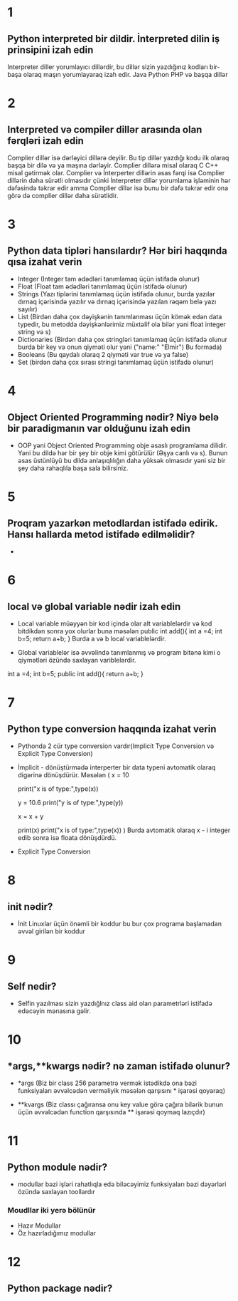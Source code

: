 # 1

## Python interpreted bir dildir. İnterpreted dilin iş prinsipini izah edin

Interpreter diller yorumlayıcı dillərdir, bu dillər sizin yazdığınız kodları bir-başa olaraq maşın yorumlayaraq izah edir.  Java Python PHP və başqa dillər

# 2

## Interpreted və compiler dillər arasında olan fərqləri izah edin

Complier dillər isə dərləyici dillərə deyilir. Bu tip dillər yazdığı kodu ilk olaraq başqa bir dilə və ya maşına dərləyir. Complier dillərə misal olaraq C C++ misal gətirmək olar. Complier və İnterperter dillərin əsas fərqi isə Complier dillərin daha sürətli olmasıdır çünki İnterpreter dillər yorumlama işləminin hər dəfəsində təkrar edir amma Complier dillər isə bunu bir dəfə təkrar edir ona görə də complier dillər daha sürətlidir.

# 3

## Python data tipləri hansılardır? Hər biri haqqında qısa izahat verin

- Integer (Integer tam ədədləri tanımlamaq üçün istifadə olunur)
- Float (Float tam ədədləri tanımlamaq üçün istifadə olunur)
- Strings (Yazı tiplərini tanımlamaq üçün istifadə olunur, burda yazılar dırnaq içərisində yazılır və dırnaq içərisində yazılan rəqəm belə yazı sayılır)
- List (Birdən daha çox dəyişkənin tanımlanması üçün kömək edən data typedir, bu metodda dəyişkənlərimiz müxtəlif ola bilər yəni float integer string və s)
- Dictionaries (Birdən daha çox stringləri tanımlamaq üçün istifadə olunur burda bir key və onun qiyməti olur yəni ("name:" "Elmir") Bu formada)
- Booleans (Bu qaydalı olaraq 2 qiyməti var true və ya false)
- Set (birdən daha çox sırası stringi tanımlamaq üçün istifadə olunur)


# 4

## Object Oriented Programming nədir? Niyə belə bir paradigmanın var olduğunu izah edin
 
- OOP yəni Object Oriented Programming obje əsaslı programlama dilidir. Yəni bu dildə hər bir şey bir obje kimi götürülür (Əşya canlı və s). Bunun əsas üstünlüyü bu dildə anlaşıqlılığın daha yüksək olmasıdır yəni siz bir şey daha rahaqlıla başa sala bilirsiniz. 

# 5

## Proqram yazarkən metodlardan istifadə edirik. Hansı hallarda metod istifadə edilməlidir?

-   

# 6

## local və global variable nədir izah edin

- Local variable müəyyən bir kod içində olar alt variablelərdir və kod bitdikdən sonra yox olurlar buna məsələn 
public int add(){
int a =4;
int b=5;
return a+b;
}
Burda a və b local variablelərdir.

- Global variablelər isə əvvəlində tanımlanmış və program bitənə kimi o qiymətləri özündə saxlayan variblelərdir.

int a =4;
int b=5;
public int add(){
return a+b;
}

# 7

## Python type conversion haqqında izahat verin

- Pythonda 2 cür type conversion  vardır(Implicit Type Conversion və Explicit Type Conversion)

- İmplicit - dönüştürmədə interperter bir data typeni avtomatik olaraq digərinə dönüşdürür. Məsələn 
    (
        x = 10

    print("x is of type:",type(x))

    y = 10.6
    print("y is of type:",type(y))

    x = x + y

    print(x)
    print("x is of type:",type(x))
    )
Burda avtomatik olaraq x - i integer edib sonra isə floata dönüşdürdü.

- Explicit Type Conversion 

# 8 

## init nədir?

- İnit Linuxlar üçün önəmli bir koddur bu bur çox programa başlamadan əvvəl girilən bir koddur

# 9

## Self nedir? 

- Selfin yazılması sizin yazdığlnız class aid olan parametrləri istifadə edəcəyin mənasına gəlir.

# 10

## *args,**kwargs nədir? nə zaman istifadə olunur?

- *args (Biz bir class 256 parametrə vermək istədikdə ona bəzi funksiyaları əvvəlcədən verməliyik məsələn qarşısını * işarəsi qoyaraq) 

- **kvargs (Biz classı çağıransa onu key value görə çağıra bilərik bunun üçün əvvəlcədən function qarşısında ** işarəsi qoymaq lazıçdır)

# 11

## Python module nədir?

- modullar bəzi işləri rahatlıqla edə biləcəyimiz funksiyaları bəzi dəyərləri özündə saxlayan toollardır

### Moudllar iki yerə bölünür

-  Hazır Modullar
-  Öz hazırladığımız modullar

# 12

## Python package nədir?


